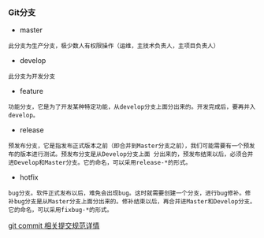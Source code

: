 ### Git分支

- master

```
此分支为生产分支，极少数人有权限操作（运维，主技术负责人，主项目负责人）
```

- develop

```
此分支为开发分支
```

- feature

```
功能分支，它是为了开发某种特定功能，从develop分支上面分出来的。开发完成后，要再并入develop。
```


- release

```
预发布分支，它是指发布正式版本之前（即合并到Master分支之前），我们可能需要有一个预发布的版本进行测试。预发布分支是从Develop分支上面 分出来的，预发布结束以后，必须合并进Develop和Master分支。它的命名，可以采用release-*的形式。
```

- hotfix

```
bug分支。软件正式发布以后，难免会出现bug。这时就需要创建一个分支，进行bug修补。修补bug分支是从Master分支上面分出来的。修补结束以后，再合并进Master和Develop分支。它的命名，可以采用fixbug-*的形式。
```

[git commit 相关提交规范详情](http://blog.yangyong.io/2018/09/24/git/git-commit%E5%B7%A5%E4%BD%9C%E6%B5%81%E7%9A%84%E6%A0%87%E5%87%86%E5%A7%BF%E5%8A%BF%E4%BB%A5%E5%8F%8Arelease-note%E8%87%AA%E5%8A%A8%E7%94%9F%E6%88%90/)


